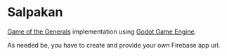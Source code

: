 # Salpakan
[Game of the Generals](https://en.wikipedia.org/wiki/Game_of_the_Generals) implementation using [Godot Game Engine](https://github.com/godotengine/godot).

As needed be, you have to create and provide your own Firebase app url.
